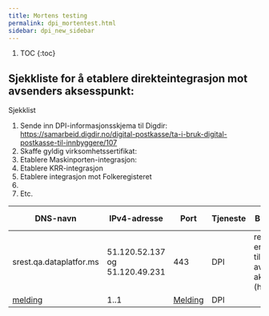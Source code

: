 ```yaml
---
title: Mortens testing
permalink: dpi_mortentest.html
sidebar: dpi_new_sidebar
---
```


1. TOC
{:toc}

## Sjekkliste for å etablere direkteintegrasjon mot avsenders aksesspunkt:

Sjekklist

1. Sende inn DPI-informasjonsskjema til Digdir: https://samarbeid.digdir.no/digital-postkasse/ta-i-bruk-digital-postkasse-til-innbyggere/107
2. Skaffe gyldig virksomhetssertifikat: 
3. Etablere Maskinporten-integrasjon:
4. Etablere KRR-integrasjon
5. Etablere integrasjon mot Folkeregisteret
6. 
7. Etc. 



| DNS-navn                                                         | IPv4-adresse | Port   | Tjeneste       | Beskrivelse                                                      | Inn-/utgående trafikk
| ---------------------------------------------------------------- | ------------ | ------ | -------------- | ---------------------------------------------------------------- | --------------------- |
| srest.qa.dataplatfor.ms | 51.120.52.137 og 51.120.49.231 | 443 | DPI | rest-endepunktet til avsenders aksesspunkt (hjørne 2) | utgående |
| [melding](dpi_forretiningsmelding_index.html)      | 1..1         | [Melding](dpi_forretiningsmelding_index.html) | DPI |
